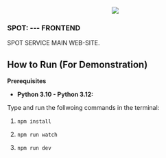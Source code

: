<p align="center"><img src="https://i.postimg.cc/Ssb5TDfZ/Spot-logo.png" /></p>

### SPOT: --- FRONTEND

SPOT SERVICE MAIN WEB-SITE.

## How to Run (For Demonstration)

**Prerequisites**

- **Python 3.10 - Python 3.12:**

Type and run the follwoing commands in the terminal:

1. `npm install`

2. `npm run watch`

3. `npm run dev`
